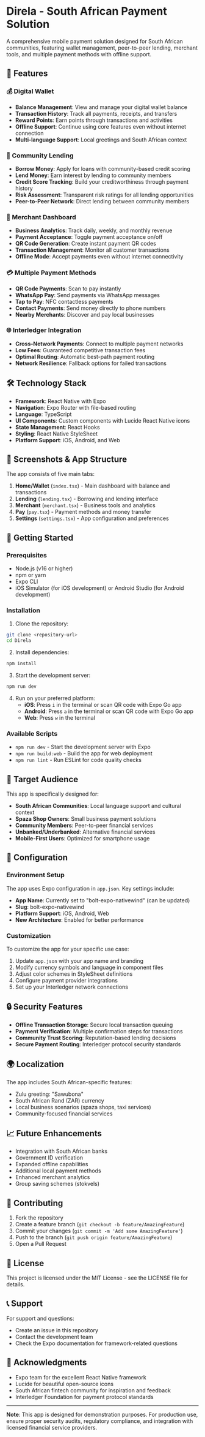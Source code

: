 # Direla - South African Payment Solution

A comprehensive mobile payment solution designed for South African communities, featuring wallet management, peer-to-peer lending, merchant tools, and multiple payment methods with offline support.

## 🌟 Features

### 💰 Digital Wallet
- **Balance Management**: View and manage your digital wallet balance
- **Transaction History**: Track all payments, receipts, and transfers
- **Reward Points**: Earn points through transactions and activities
- **Offline Support**: Continue using core features even without internet connection
- **Multi-language Support**: Local greetings and South African context

### 🤝 Community Lending
- **Borrow Money**: Apply for loans with community-based credit scoring
- **Lend Money**: Earn interest by lending to community members
- **Credit Score Tracking**: Build your creditworthiness through payment history
- **Risk Assessment**: Transparent risk ratings for all lending opportunities
- **Peer-to-Peer Network**: Direct lending between community members

### 🏪 Merchant Dashboard
- **Business Analytics**: Track daily, weekly, and monthly revenue
- **Payment Acceptance**: Toggle payment acceptance on/off
- **QR Code Generation**: Create instant payment QR codes
- **Transaction Management**: Monitor all customer transactions
- **Offline Mode**: Accept payments even without internet connectivity

### 💳 Multiple Payment Methods
- **QR Code Payments**: Scan to pay instantly
- **WhatsApp Pay**: Send payments via WhatsApp messages
- **Tap to Pay**: NFC contactless payments
- **Contact Payments**: Send money directly to phone numbers
- **Nearby Merchants**: Discover and pay local businesses

### 🌐 Interledger Integration
- **Cross-Network Payments**: Connect to multiple payment networks
- **Low Fees**: Guaranteed competitive transaction fees
- **Optimal Routing**: Automatic best-path payment routing
- **Network Resilience**: Fallback options for failed transactions

## 🛠️ Technology Stack

- **Framework**: React Native with Expo
- **Navigation**: Expo Router with file-based routing
- **Language**: TypeScript
- **UI Components**: Custom components with Lucide React Native icons
- **State Management**: React Hooks
- **Styling**: React Native StyleSheet
- **Platform Support**: iOS, Android, and Web

## 📱 Screenshots & App Structure

The app consists of five main tabs:

1. **Home/Wallet** (`index.tsx`) - Main dashboard with balance and transactions
2. **Lending** (`lending.tsx`) - Borrowing and lending interface
3. **Merchant** (`merchant.tsx`) - Business tools and analytics
4. **Pay** (`pay.tsx`) - Payment methods and money transfer
5. **Settings** (`settings.tsx`) - App configuration and preferences

## 🚀 Getting Started

### Prerequisites

- Node.js (v16 or higher)
- npm or yarn
- Expo CLI
- iOS Simulator (for iOS development) or Android Studio (for Android development)

### Installation

1. Clone the repository:
```bash
git clone <repository-url>
cd Direla
```

2. Install dependencies:
```bash
npm install
```

3. Start the development server:
```bash
npm run dev
```

4. Run on your preferred platform:
   - **iOS**: Press `i` in the terminal or scan QR code with Expo Go app
   - **Android**: Press `a` in the terminal or scan QR code with Expo Go app
   - **Web**: Press `w` in the terminal

### Available Scripts

- `npm run dev` - Start the development server with Expo
- `npm run build:web` - Build the app for web deployment
- `npm run lint` - Run ESLint for code quality checks

## 🎯 Target Audience

This app is specifically designed for:

- **South African Communities**: Local language support and cultural context
- **Spaza Shop Owners**: Small business payment solutions
- **Community Members**: Peer-to-peer financial services
- **Unbanked/Underbanked**: Alternative financial services
- **Mobile-First Users**: Optimized for smartphone usage

## 🔧 Configuration

### Environment Setup

The app uses Expo configuration in `app.json`. Key settings include:

- **App Name**: Currently set to "bolt-expo-nativewind" (can be updated)
- **Slug**: bolt-expo-nativewind
- **Platform Support**: iOS, Android, Web
- **New Architecture**: Enabled for better performance

### Customization

To customize the app for your specific use case:

1. Update `app.json` with your app name and branding
2. Modify currency symbols and language in component files
3. Adjust color schemes in StyleSheet definitions
4. Configure payment provider integrations
5. Set up your Interledger network connections

## 🔒 Security Features

- **Offline Transaction Storage**: Secure local transaction queuing
- **Payment Verification**: Multiple confirmation steps for transactions
- **Community Trust Scoring**: Reputation-based lending decisions
- **Secure Payment Routing**: Interledger protocol security standards

## 🌍 Localization

The app includes South African-specific features:

- Zulu greeting: "Sawubona" 
- South African Rand (ZAR) currency
- Local business scenarios (spaza shops, taxi services)
- Community-focused financial services

## 📈 Future Enhancements

- Integration with South African banks
- Government ID verification
- Expanded offline capabilities
- Additional local payment methods
- Enhanced merchant analytics
- Group saving schemes (stokvels)

## 🤝 Contributing

1. Fork the repository
2. Create a feature branch (`git checkout -b feature/AmazingFeature`)
3. Commit your changes (`git commit -m 'Add some AmazingFeature'`)
4. Push to the branch (`git push origin feature/AmazingFeature`)
5. Open a Pull Request

## 📄 License

This project is licensed under the MIT License - see the LICENSE file for details.

## 📞 Support

For support and questions:
- Create an issue in this repository
- Contact the development team
- Check the Expo documentation for framework-related questions

## 🙏 Acknowledgments

- Expo team for the excellent React Native framework
- Lucide for beautiful open-source icons
- South African fintech community for inspiration and feedback
- Interledger Foundation for payment protocol standards

---

**Note**: This app is designed for demonstration purposes. For production use, ensure proper security audits, regulatory compliance, and integration with licensed financial service providers. 